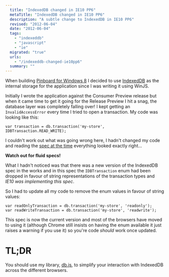 ```yaml
---
  title: "IndexedDB changed in IE10 PP6"
  metaTitle: "IndexedDB changed in IE10 PP6"
  description: "A subtle change to IndexedDB in IE10 PP6"
  revised: "2012-06-04"
  date: "2012-06-04"
  tags: 
    - "indexeddb"
    - "javascript"
    - "ie"
  migrated: "true"
  urls: 
    - "/indexeddb-changed-ie10pp6"
  summary: ""
---
```

When building [Pinboard for Windows 8](https://www.aaron-powell.com/pinboard-for-win8) I decided to use [IndexedDB](http://www.w3.org/TR/IndexedDB/) as the internal storage for the application since I was writing it using WinJS.

Initially I wrote the application against the Consumer Preview release but when it came time to get it going for the Release Preview I hit a snag, the database layer was completely falling over! I kept getting an `InvalidAccessError` every time I tried to open a transaction. My code was looking like this:

	var transaction = db.transaction('my-store', IDBTransaction.READ_WRITE);
	
I couldn't work out what was going wrong here, I hadn't changed my code and reading the [spec at the time](http://www.w3.org/TR/2011/WD-IndexedDB-20111206/) everything looked exactly right...

**Watch out for fluid specs!**

What I hadn't noticed was that there was a new version of the IndexedDB spec in the works and in this spec the `IDBTransaction` enum had been dropped in favour of string representations of the transaction types and *IE10 was implementing this spec*.

So I had to update all my code to remove the enum values in favour of string values:

	var readOnlyTransaction = db.transaction('my-store', 'readonly');
	var readWriteTransaction = db.transaction('my-store', 'readwrite');
	
This spec is now the current version and most of the browsers have moved to using it (although Chrome still insists on having the enum available it just raises a warning if you use it) so you're code *should* work once updated.

# TL;DR

You should use my library, [db.js](http://aaronpowell.github.com/db.js/), to simplify your interaction with IndexedDB across the different browsers.